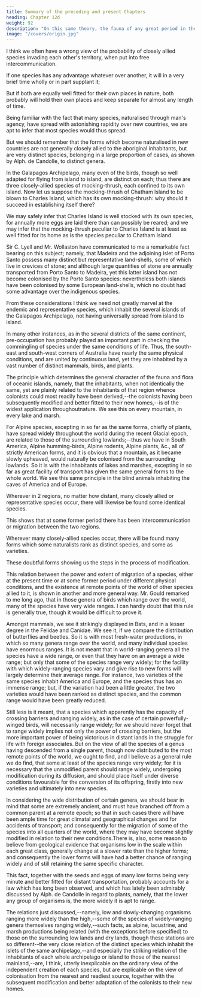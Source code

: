 ```yaml
---
title: Summary of the preceding and present Chapters
heading: Chapter 12d
weight: 92
description: "On this same theory, the fauna of any great period in the earth's history will be intermediate in general character between that which preceded and that which succeeded it."
image: "/covers/origin.jpg"
---
```




I think we often have a wrong view of the probability of closely allied species invading each other's territory, when put into free intercommunication. 

If one species has any advantage whatever over another, it will in a very brief time wholly or in part supplant it; 

But if both are equally well fitted for their own places in nature, both probably will hold their own places and keep separate for almost any length of time.

Being familiar with the fact that many species, naturalised through man's agency, have spread with astonishing rapidity over new countries, we are apt to infer that most species would thus spread.

But we should remember that the forms which become naturalised in new countries are not generally closely allied to the aboriginal inhabitants, but are very distinct species, belonging in a large proportion of cases, as shown by Alph. de Candolle, to distinct genera. 

In the Galapagos Archipelago, many even of the birds, though so well adapted for flying from island to island, are distinct on each; thus there are three closely-allied species of mocking-thrush, each confined to its own island. Now let us suppose
the mocking-thrush of Chatham Island to be blown to Charles Island, which has its own mocking-thrush: why should it succeed in establishing itself there? 

We may safely infer that Charles Island is well stocked with its own species, for annually more eggs are laid there than can possibly be reared; and we may infer that the mocking-thrush peculiar to Charles Island is at least as well fitted for its home as is the species peculiar to Chatham Island.

Sir C. Lyell and Mr. Wollaston have communicated to me a remarkable fact bearing on this subject; namely, that Madeira and the adjoining islet of Porto Santo possess many distinct but representative land-shells, some of which live in crevices of stone; and although large quantities of stone are annually transported from Porto Santo to Madeira, yet this latter island has not become colonised by the Porto Santo species: nevertheless both islands have been colonised by some European land-shells, which no doubt had some advantage over the indigenous species.

From these considerations I think we need not greatly marvel at the endemic and representative species, which inhabit the several islands of the Galapagos Archipelago, not having universally spread from island to island. 

In many other instances, as in the several districts of the same continent, pre-occupation has probably played an important part in checking the commingling of species under the same conditions of life. Thus, the south-east and south-west corners of Australia have nearly the same physical conditions, and are united by continuous land, yet they are inhabited by a vast number of distinct mammals, birds, and plants.

The principle which determines the general character of the fauna and flora of oceanic islands,
namely, that the inhabitants, when not identically the same, yet are plainly related to the inhabitants
of that region whence colonists could most readily have been derived,--the colonists having been
subsequently modified and better fitted to their new homes,--is of the widest application throughoutnature. We see this on every mountain, in every lake and marsh. 

For Alpine species, excepting in so far as the same forms, chiefly of plants, have spread widely throughout the world during the recent Glacial epoch, are related to those of the surrounding lowlands;--thus we have in South America, Alpine humming-birds, Alpine rodents, Alpine plants, &c., all of strictly American forms, and it is obvious that a mountain, as it became slowly upheaved, would naturally be colonised from the surrounding lowlands. So it is with the inhabitants of lakes and marshes, excepting in so far as great facility of transport has given the same general forms to the whole world. We see this same principle in the blind animals inhabiting the caves of America and of Europe.

Wherever in 2 regions, no matter how distant, many closely allied or representative species occur, there will likewise be found some identical species.

This shows that at some former period there has been intercommunication or migration between the two regions.

Wherever many closely-allied species occur, there will be found many forms which some naturalists rank as distinct species, and some as varieties.

These doubtful forms showing us the steps in the process of modification.

This relation between the power and extent of migration of a species, either at the present time or at some former period under different physical conditions, and the existence at remote points of the world of other species allied to it, is shown in another and more general way. Mr. Gould remarked to me long ago, that in those genera of birds which range over the world, many of the species have very wide ranges. I can hardly doubt that this rule is generally true, though it would be difficult to prove it. 

Amongst mammals, we see it strikingly displayed in Bats, and in a lesser degree in the Felidae and Canidae. We see it, if we compare the distribution of butterflies and beetles. So it is with most fresh-water productions, in which so many genera range over the world, and many individual species have enormous ranges. It is not meant that in world-ranging genera all the species have a wide range, or even that they have on an average a wide range; but only that some of the species range very widely; for the facility with which widely-ranging species vary and give rise to new forms will largely determine their average range. For instance, two varieties of the same species inhabit America and Europe, and the species thus has an immense range; but, if the variation had been a little greater, the two varieties would have been ranked as distinct species, and the common range would have been greatly reduced. 

Still less is it meant, that a species which apparently has the capacity of crossing barriers and ranging widely, as in the case of certain powerfully-winged birds, will necessarily range widely; for we should never forget that to range widely implies not only the power of crossing barriers, but the more important power of being victorious in distant lands in the struggle for life with foreign associates. But on the view of all the species of a genus having descended from a single parent, though now distributed to the most remote points of the world, we ought to find, and I believe as a general rule we do find, that some at least of the species range very widely; for it is necessary that the unmodified parent should range widely, undergoing modification during its diffusion, and should place itself under diverse conditions favourable for the conversion of its offspring, firstly into new varieties and ultimately
into new species.

In considering the wide distribution of certain genera, we should bear in mind that some are extremely ancient, and must have branched off from a common parent at a remote epoch; so that in such cases there will have been ample time for great climatal and geographical changes and for accidents of transport; and consequently for the migration of some of the species into all quarters of the world, where they may have become slightly modified in relation to their new conditions.There is, also, some reason to believe from geological evidence that organisms low in the scale within each great class, generally change at a slower rate than the higher forms; and consequently the lower forms will have had a better chance of ranging widely and of still retaining the same specific character. 

This fact, together with the seeds and eggs of many low forms being very minute and better fitted for distant transportation, probably accounts for a law which has long been observed, and which has lately been admirably discussed by Alph. de Candolle in regard to plants, namely, that the lower any group of organisms is, the more widely it is apt to range.

The relations just discussed,--namely, low and slowly-changing organisms ranging more widely than the high,--some of the species of widely-ranging genera themselves ranging widely,--such facts, as alpine, lacustrine, and marsh productions being related (with the exceptions before specified) to those on the surrounding low lands and dry lands, though these stations are so different--the very close relation of the distinct species which inhabit the islets of the same archipelago,--and especially the striking relation of the inhabitants of each whole archipelago or island to those of the nearest mainland,--are, I think, utterly inexplicable on the ordinary view of the independent creation of each species, but are explicable on the view of colonisation from the nearest and readiest source, together with the subsequent modification and better adaptation of the colonists to their new homes.


